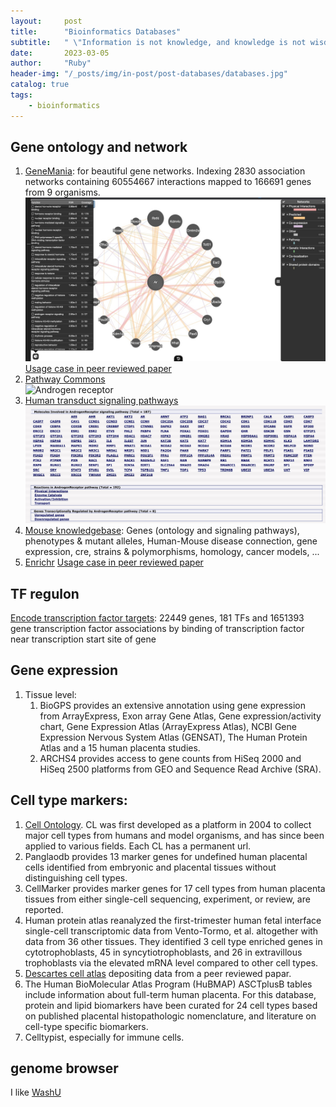```yaml
---
layout:     post
title:      "Bioinformatics Databases"
subtitle:   " \"Information is not knowledge, and knowledge is not wisdom.\""
date:       2023-03-05
author:     "Ruby"
header-img: "/_posts/img/in-post/post-databases/databases.jpg"
catalog: true
tags:
    - bioinformatics
---
```


## Gene ontology and network
1. [GeneMania](https://genemania.org/): for beautiful gene networks. Indexing 2830 association networks containing 60554667 interactions mapped to 166691 genes from 9 organisms.  
   ![Input *Ar* and Mouse as an example](/_posts/img/in-post/post-databases/GeneMania_example.png)  
   [Usage case in peer reviewed paper](https://www.pnas.org/doi/abs/10.1073/pnas.1722617115?url_ver=Z39.88-2003&rfr_id=ori:rid:crossref.org&rfr_dat=cr_pub%20%200pubmed)
2. [Pathway Commons](http://www.pathwaycommons.org/)  
   ![Androgen receptor](/_posts/img/in-post/post-databases/AndrogenReceptor.png)
3. [Human transduct signaling pathways](http://netpath.org/pathways?path_id=NetPath_2)  
   ![Androgen receptor signaling pathway](/_posts/img/in-post/post-databases/NetPath_example.png)
4. [Mouse knowledgebase](https://www.informatics.jax.org/): Genes (ontology and signaling pathways), phenotypes & mutant alleles, Human-Mouse disease connection, gene expression, cre, strains & polymorphisms, homology, cancer models, ... 
5. [Enrichr](https://maayanlab.cloud/Enrichr/)
   [Usage case in peer reviewed paper](https://www.cell.com/cell/pdf/S0092-8674(22)00070-8.pdf)
   
## TF regulon
[Encode transcription factor targets](https://maayanlab.cloud/Harmonizome/dataset/ENCODE+Transcription+Factor+Targets): 22449 genes, 181 TFs and 1651393 gene transcription factor associations by binding of transcription factor near transcription start site of gene 

## Gene expression
1. Tissue level: 
   1. BioGPS provides an extensive annotation using gene expression from ArrayExpress, Exon array Gene Atlas, Gene expression/activity chart, Gene Expression Atlas (ArrayExpress Atlas), NCBI Gene Expression Nervous System Atlas (GENSAT), The Human Protein Atlas and a 15 human placenta studies.  
   2. ARCHS4 provides access to gene counts from HiSeq 2000 and HiSeq 2500 platforms from GEO and Sequence Read Archive (SRA).

## Cell type markers:
   1. [Cell Ontology](https://obofoundry.org/ontology/cl.html). CL was first developed as a platform in 2004 to collect major cell types from humans and model organisms, and has since been applied to various fields. Each CL has a permanent url.
   2. Panglaodb provides 13 marker genes for undefined human placental cells identified from embryonic and placental tissues without distinguishing cell types. 
   3. CellMarker provides marker genes for 17 cell types from human placenta tissues from either single-cell sequencing, experiment, or review, are reported. 
   4. Human protein atlas reanalyzed the first-trimester human fetal interface single-cell transcriptomic data from Vento-Tormo, et al. altogether with data from 36 other tissues. They identified 3 cell type enriched genes in cytotrophoblasts, 45 in syncytiotrophoblasts, and 26 in extravillous trophoblasts via the elevated mRNA level compared to other cell types.
   5. [Descartes cell atlas](https://descartes.brotmanbaty.org/bbi/human-gene-expression-during-development/) depositing data from a peer reviewed papar.
   6. The Human BioMolecular Atlas Program (HuBMAP) ASCTplusB tables include information about full-term human placenta. For this database, protein and lipid biomarkers have been curated for 24 cell types based on published placental histopathologic nomenclature, and literature on cell-type specific biomarkers.
   7. Celltypist, especially for immune cells.
   
## genome browser
I like [WashU](http://epigenomegateway.wustl.edu/)